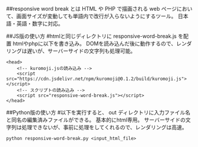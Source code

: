 ##responsive word break とは
HTML や PHP で描画される web ページにおいて、画面サイズが変動しても単語内で改行が入らないようにするツール。
日本語・英語・数字に対応。

##JS版の使い方
#htmlと同じディレクトリに responsive-word-break.js を配置
htmlやphpに以下を書き込み。
DOMを読み込んだ後に動作するので、レンダリングは遅いが、サーバーサイドの文字列も処理可能。
```
<head>
    <!-- kuromoji.jsの読み込み -->
    <script src="https://cdn.jsdelivr.net/npm/kuromoji@0.1.2/build/kuromoji.js"></script>
    <!-- スクリプトの読み込み -->
    <script src="responsive-word-break.js"></script>
</head>
```

##Python版の使い方
#以下を実行すると、 out ディレクトリに入力ファイル名と同名の編集済みファイルができる。
基本的にhtml専用。
サーバーサイドの文字列は処理できないが、事前に処理をしてくれるので、レンダリングは高速。
```
python responsive-word-break.py <input_html_file>
```
